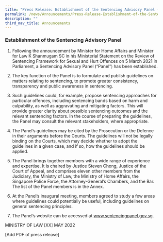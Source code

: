 ```yaml
---
title: "Press Release: Establishment of the Sentencing Advisory Panel (DATE)"
permalink: /news/Announcements/Press-Release-Establishment-of-the-Sentencing-Advisory-Panel
description: ""
third_nav_title: Announcements
---
```


### Establishment of the Sentencing Advisory Panel

1.	Following the announcement by Minister for Home Affairs and Minister for Law K Shanmugam SC in his Ministerial Statement on the Review of Sentencing Framework for Sexual and Hurt Offences on 5 March 2021 in Parliament, a Sentencing Advisory Panel (“Panel”) has been established. 

2.	The key function of the Panel is to formulate and publish guidelines on matters relating to sentencing, to promote greater consistency, transparency and public awareness in sentencing. 

3.	Such guidelines could, for example, propose sentencing approaches for particular offences, including sentencing bands based on harm and culpability, as well as aggravating and mitigating factors. This will provide greater clarity about possible sentencing outcomes and the relevant sentencing factors. In the course of preparing the guidelines, the Panel may consult the relevant stakeholders, where appropriate.

4.	The Panel’s guidelines may be cited by the Prosecution or the Defence in their arguments before the Courts. The guidelines will not be legally binding on the Courts, which may decide whether to adopt the guidelines in a given case, and if so, how the guidelines should be applied.

5.	The Panel brings together members with a wide range of experience and expertise. It is chaired by Justice Steven Chong, Justice of the Court of Appeal, and comprises eleven other members from the Judiciary, the Ministry of Law, the Ministry of Home Affairs, the Singapore Police Force, the Attorney-General’s Chambers, and the Bar. The list of the Panel members is in the Annex. 

6.	At the Panel’s inaugural meeting, members agreed to study a few areas where guidelines could potentially be useful, including guidelines on general sentencing principles.

7.	The Panel’s website can be accessed at www.sentencingpanel.gov.sg. 


MINISTRY OF LAW
[XX] MAY 2022

[Add PDF of press release]

